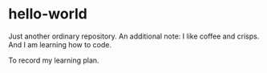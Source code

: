 # hello-world

Just another ordinary repository.
An additional note: I like coffee and crisps. And I am learning how to code.

To record my learning plan.
